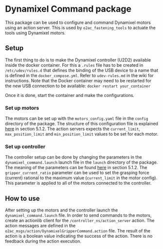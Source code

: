 # Dynamixel Command package

This package can be used to configure and command Dynamixel motors using an action server.
This is used by `o2ac_fastening_tools` to actuate the tools using Dynamixel motors.

## Setup

The first thing to do is to make the Dynamixel controller (U2D2) available inside the docker container. For this a `.rules` file has to be created in `/etc/udev/rules.d` that defines the binding of the USB device to a name that is defined in the `docker_compose.yml`. Refer to `udev-rules.md` in the wiki for instructions. Note that the Docker container may need to be restarted for the new USB connection to be available: `docker restart your_container`

Once it is done, start the container and make the configurations.

### Set up motors

The motors can be set up with the `motors_config.yaml` file in the `config` directory of the package.
The structure of this configuration file is explained [here](http://emanual.robotis.com/docs/en/software/dynamixel/dynamixel_workbench/) in section 5.1.2.
The action servers expects the `current_limit`, `max_position_limit` and `min_position_limit` values to be set for each motor.

### Set up controller

The controller setup can be done by changing the parameters in the `dynamixel_command.launch` launch file in the `launch` directory of the package. The meaning of the parameters can be found [here](http://emanual.robotis.com/docs/en/software/dynamixel/dynamixel_workbench/) in section 5.1.2.
The `gripper_current_ratio` parameter can be used to set the grasping force (current) rational to the maximum value (`current_limit` in the motor config).
This parameter is applied to all of the motors connected to the controller.

## How to use

After setting up the motors and the controller launch the `dynamixel_command.launch` file. In order to send commands to the motors, create an actionlib
client for the `/controller_ns/action_server` action. The action messages are defined in the `o2ac_msgs/action/DynamixelGripperCommand.action` file.
The result of the action is a boolean value indicating the success of the action. There is no feedback during the action execution.
